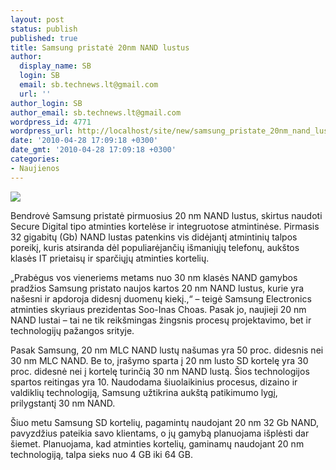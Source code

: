 ```yaml
---
layout: post
status: publish
published: true
title: Samsung pristatė 20nm NAND lustus
author:
  display_name: SB
  login: SB
  email: sb.technews.lt@gmail.com
  url: ''
author_login: SB
author_email: sb.technews.lt@gmail.com
wordpress_id: 4771
wordpress_url: http://localhost/site/new/samsung_pristate_20nm_nand_lustus/
date: '2010-04-28 17:09:18 +0300'
date_gmt: '2010-04-28 17:09:18 +0300'
categories:
- Naujienos
---
```

<div class="imgright"><img src="http://www.part.lt/img/cf4d5d40ecf44356bafd17106e580edb142.jpg"  /></div>
<p>Bendrovė Samsung pristatė pirmuosius 20 nm NAND lustus, skirtus naudoti Secure Digital tipo atminties kortelėse ir integruotose atmintinėse. Pirmasis 32 gigabitų (Gb) NAND lustas patenkins vis didėjantį atmintinių talpos poreikį, kuris atsiranda dėl populiarėjančių išmaniųjų telefonų, aukštos klasės IT prietaisų ir sparčiųjų atminties kortelių.</p>
<p>„Prabėgus vos vieneriems metams nuo 30 nm klasės NAND gamybos pradžios Samsung pristato naujos kartos 20 nm NAND lustus, kurie yra našesni ir apdoroja didesnį duomenų kiekį.,“ – teigė Samsung Electronics atminties skyriaus prezidentas Soo-Inas Choas. Pasak jo, naujieji 20 nm NAND lustai – tai ne tik reikšmingas žingsnis procesų projektavimo, bet ir technologijų pažangos srityje.</p>
<p>Pasak Samsung, 20 nm MLC NAND lustų našumas yra 50 proc. didesnis nei 30 nm MLC NAND. Be to, įrašymo sparta į 20 nm lusto SD kortelę yra 30 proc. didesnė nei į kortelę turinčią 30 nm NAND lustą. Šios technologijos spartos reitingas yra 10. Naudodama šiuolaikinius procesus, dizaino ir valdiklių technologiją, Samsung užtikrina aukštą patikimumo lygį, prilygstantį 30 nm NAND.</p>
<p>Šiuo metu Samsung SD kortelių, pagamintų naudojant 20 nm 32 Gb NAND, pavyzdžius pateikia savo klientams, o jų gamybą planuojama išplėsti dar šiemet. Planuojama, kad atminties kortelių, gaminamų naudojant 20 nm technologiją, talpa sieks nuo 4 GB iki 64 GB.</p>
